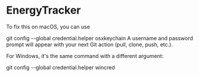 # EnergyTracker

To fix this on macOS, you can use

git config --global credential.helper osxkeychain
A username and password prompt will appear with your next Git action (pull, clone, push, etc.).

For Windows, it's the same command with a different argument:

git config --global credential.helper wincred
